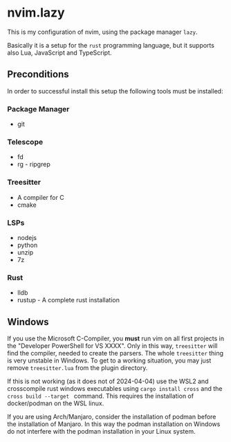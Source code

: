 # nvim.lazy

This is my configuration of nvim, using the package manager `lazy`.

Basically it is a setup for the `rust` programming language, but it supports also Lua, JavaScript 
and TypeScript.

## Preconditions

In order to successful install this setup the following tools must be installed:

### Package Manager
* git 

### Telescope
* fd
* rg - ripgrep

### Treesitter
* A compiler for C
* cmake

### LSPs
* nodejs
* python
* unzip
* 7z

### Rust
* lldb
* rustup - A complete rust installation

## Windows

If you use the Microsoft C-Compiler, you **must** run vim on all first projects in the 
"Developer PowerShell for VS XXXX". Only in this way, `treesitter` will find the compiler, 
needed to create the parsers. The whole `treesitter` thing is very unstable in Windows.
To get to a working situation, you may just remove `treesitter.lua` from the plugin directory.

If this is not working (as it does not of 2024-04-04) use the WSL2 and
crosscompile rust windows executables using `cargo install cross` and the
`cross build --target ` command. This requires the installation of
docker/podman on the WSL linux.

If you are using Arch/Manjaro, consider the installation of podman before
the installation of Manjaro. In this way the podman installation on Windows do not
interfere with the podman installation in your Linux system.
